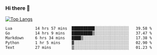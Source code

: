 ### Hi there 👋

<!--
**3Xpl0it3r/3Xpl0it3r** is a ✨ _special_ ✨ repository because its `README.md` (this file) appears on your GitHub profile.

Here are some ideas to get you started:

- 🔭 I’m currently working on ...
- 🌱 I’m currently learning ...
- 👯 I’m looking to collaborate on ...
- 🤔 I’m looking for help with ...
- 💬 Ask me about ...
- 📫 How to reach me: ...
- 😄 Pronouns: ...
- ⚡ Fun fact: ...
-->


[![Top Langs](https://github-readme-stats.vercel.app/api/top-langs/?username=3Xpl0it3r&layout=compact)](https://github.com/3Xpl0it3r/3Xpl0it3r)

<!--START_SECTION:waka-->

```txt
Lua          14 hrs 57 mins  ██████████░░░░░░░░░░░░░░░   39.58 %
Go           14 hrs 9 mins   █████████▒░░░░░░░░░░░░░░░   37.47 %
Markdown     6 hrs 34 mins   ████▒░░░░░░░░░░░░░░░░░░░░   17.38 %
Python       1 hr 5 mins     ▓░░░░░░░░░░░░░░░░░░░░░░░░   02.90 %
Text         27 mins         ▒░░░░░░░░░░░░░░░░░░░░░░░░   01.23 %
```

<!--END_SECTION:waka-->
